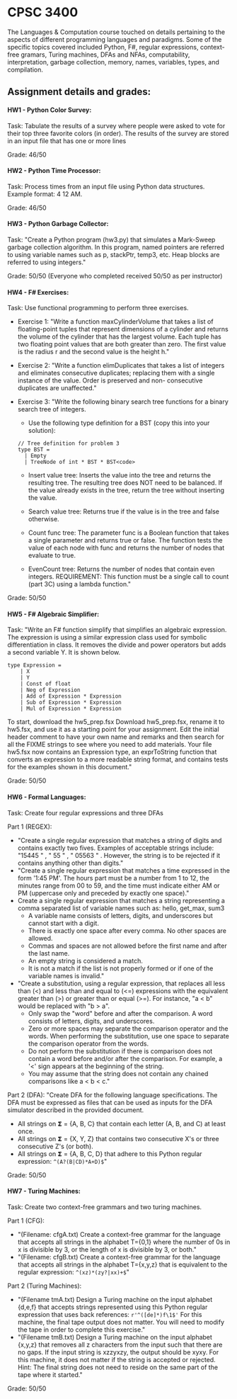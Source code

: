 # CPSC 3400

The Languages & Computation course touched on details pertaining to the aspects of different programming languages and paradigms. Some of the specific topics covered included Python, F#, regular expressions, context-free gramars, Turing machines, DFAs and NFAs, computability, interpretation, garbage collection, memory, names, variables, types, and compilation. 

## Assignment details and grades:
#### HW1 - Python Color Survey: 

Task: Tabulate the results of a survey where people were asked to vote for their top three favorite colors (in order). The results of the survey are stored in an input file that has one or more lines 

Grade: 46/50

#### HW2 - Python Time Processor: 

Task: Process times from an input file using Python data structures. Example format: 4 12 AM.

Grade: 46/50

#### HW3 - Python Garbage Collector: 

Task: "Create a Python program (hw3.py) that simulates a Mark-Sweep garbage collection algorithm. In this program, named pointers are referred to using variable names such as p, stackPtr, temp3, etc. Heap blocks are referred to using integers."

Grade: 50/50 (Everyone who completed received 50/50 as per instructor)

#### HW4 - F# Exercises:

Task: Use functional programming to perform three exercises.

* Exercise 1: "Write a function maxCylinderVolume that takes a list of floating-point tuples that represent dimensions of a cylinder and returns the volume of the cylinder that has the largest volume. Each tuple has two floating point values that are both greater than zero. The first value is the radius r and the second value is the height h."

* Exercise 2: "Write a function elimDuplicates that takes a list of integers and eliminates consecutive duplicates; replacing them with a single instance of the value. Order is preserved and non- consecutive duplicates are unaffected."

* Exercise 3: "Write the following binary search tree functions for a binary search tree of integers. 

    * Use the following type definition for a BST (copy this into your solution):

    ```F#
    // Tree definition for problem 3
    type BST =
      | Empty
      | TreeNode of int * BST * BST<code>
    ```
    
    * Insert value tree: Inserts the value into the tree and returns the resulting tree. The resulting tree does NOT need to be balanced. If the value already exists in the tree, return the tree without inserting the value.

    * Search value tree: Returns true if the value is in the tree and false otherwise.

    * Count func tree: The parameter func is a Boolean function that takes a single parameter and returns true or false. The function tests the value of each node with func and returns the number of nodes that evaluate to true.

    * EvenCount tree: Returns the number of nodes that contain even integers. REQUIREMENT: This function must be a single call to count (part 3C) using a lambda function."

Grade: 50/50

#### HW5 - F# Algebraic Simplifier: 

Task: "Write an F# function simplify that simplifies an algebraic expression. The expression is using a similar expression class used for symbolic differentiation in class. It removes the divide and power operators but adds a second variable Y. It is shown below.

```F#
type Expression =
    | X
    | Y
    | Const of float
    | Neg of Expression
    | Add of Expression * Expression
    | Sub of Expression * Expression
    | Mul of Expression * Expression
```

To start, download the hw5_prep.fsx  Download hw5_prep.fsx, rename it to hw5.fsx, and use it as a starting point for your assignment. Edit the initial header comment to have your own name and remarks and then search for all the FIXME strings to see where you need to add materials. Your file hw5.fsx now contains an Expression type, an exprToString function that converts an expression to a more readable string format, and contains tests for the examples shown in this document."

Grade: 50/50

#### HW6 - Formal Languages:

Task: Create four regular expressions and three DFAs

Part 1 (REGEX):
* "Create a single regular expression that matches a string of digits and contains exactly two fives. Examples of acceptable strings include: "15445 " , " 55 " , " 05563 " . However, the string is to be rejected if it contains anything other than digits."
* "Create a single regular expression that matches a time expressed in the form '1:45 PM'. The hours part must be a number from 1 to 12, the minutes range from 00 to 59, and the time must indicate either AM or PM (uppercase only and preceded by exactly one space)."
* Create a single regular expression that matches a string representing a comma separated list of variable names such as: hello, get_max, sum3
    * A variable name consists of letters, digits, and underscores but cannot start with a digit.
    * There is exactly one space after every comma. No other spaces are allowed.
    * Commas and spaces are not allowed before the first name and after the last name.
    * An empty string is considered a match.
    * It is not a match if the list is not properly formed or if one of the variable names is invalid."
* "Create a substitution, using a regular expression, that replaces all less than (<) and less than and equal to (<=) expressions with the equivalent greater than (>) or greater than or equal (>=). For instance, "a < b" would be replaced with "b > a".
    * Only swap the "word" before and after the comparison. A word consists of letters, digits, and underscores.
    * Zero or more spaces may separate the comparison operator and the words. When performing the substitution, use one space to separate the comparison operator from the words.
    * Do not perform the substitution if there is comparison does not contain a word before and/or after the comparison. For example, a '<' sign appears at the beginning of the string.
    * You may assume that the string does not contain any chained comparisons like a < b < c."

Part 2 (DFA): "Create DFA for the following language specifications. The DFA must be expressed as files that can be used as inputs for the DFA simulator described in the provided document.
* All strings on 𝝨 = {A, B, C} that contain each letter (A, B, and C) at least once.
* All strings on 𝝨 = {X, Y, Z} that contains two consecutive X's or three consecutive Z's (or both).
* All strings on 𝝨 = {A, B, C, D} that adhere to this Python regular expression:  ```^(A?(B|CD)*A+D)$```"

Grade: 50/50

#### HW7 - Turing Machines:
Task: Create two context-free grammars and two turing machines.

Part 1 (CFG):
* "(Filename: cfgA.txt) Create a context-free grammar for the language that accepts all strings in the alphabet T={0,1} where the number of 0s in x is divisible by 3, or the length of x is divisible by 3, or both."
* "(Filename: cfgB.txt) Create a context-free grammar for the language that accepts all strings in the alphabet T={x,y,z} that is equivalent to the regular expression: ```^(xz)*(zy?|xx)+$```"

Part 2 (Turing Machines):
* "(Filename tmA.txt) Design a Turing machine on the input alphabet {d,e,f} that accepts strings represented using this Python regular expression that uses back references: ```r'^([de]*)f\1$'``` For this machine, the final tape output does not matter. You will need to modify the tape in order to complete this exercise."
* "(Filename tmB.txt) Design a Turing machine on the input alphabet {x,y,z}  that removes all z characters from the input such that there are no gaps. If the input string is xzzyxzy, the output should be xyxy. For this machine, it does not matter if the string is accepted or rejected. Hint: The final string does not need to reside on the same part of the tape where it started."

Grade: 50/50
